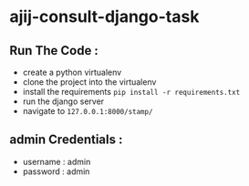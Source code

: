 # ajij-consult-django-task


## Run The Code  : 
  - create a python virtualenv
  - clone the project into the virtualenv
  - install the requirements `pip install -r requirements.txt`
  - run the django server 
  - navigate to `127.0.0.1:8000/stamp/`
 
## admin Credentials :
  - username : admin 
  - password : admin
